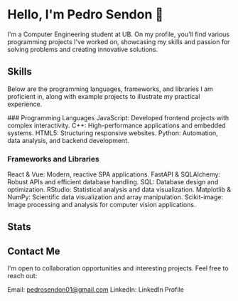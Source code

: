 # Hello, I'm Pedro Sendon 👋

I'm a Computer Engineering student at UB. On my profile, you'll find various programming projects I've worked on, showcasing my skills and passion for solving problems and creating innovative solutions.

## Skills

Below are the programming languages, frameworks, and libraries I am proficient in, along with example projects to illustrate my practical experience.

### Programming Languages
JavaScript: Developed frontend projects with complex interactivity.
C++: High-performance applications and embedded systems.
HTML5: Structuring responsive websites.
Python: Automation, data analysis, and backend development.
### Frameworks and Libraries
React & Vue: Modern, reactive SPA applications.
FastAPI & SQLAlchemy: Robust APIs and efficient database handling.
SQL: Database design and optimization.
RStudio: Statistical analysis and data visualization.
Matplotlib & NumPy: Scientific data visualization and array manipulation.
Scikit-image: Image processing and analysis for computer vision applications.
## Stats

## Contact Me

I'm open to collaboration opportunities and interesting projects. Feel free to reach out:

Email: pedrosendon01@gmail.com
LinkedIn: LinkedIn Profile
